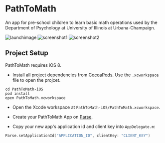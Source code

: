 # PathToMath

An app for pre-school children to learn basic math operations used by the Department of Psychology at University of Illinois at Urbana-Champaign.

![launchimage](https://cloud.githubusercontent.com/assets/5849363/10687933/460423f6-7936-11e5-932a-9b28eb013a00.png)
![screenshot1](https://cloud.githubusercontent.com/assets/5849363/10687911/240791e8-7936-11e5-9292-837912fee320.PNG)
![screenshot2](https://cloud.githubusercontent.com/assets/5849363/10687914/28b42ab2-7936-11e5-9da8-8fea0b18accb.PNG)


## Project Setup

PathToMath requires iOS 8. 


- Install all project dependencies from [CocoaPods](http://cocoapods.org/#install). Use the `.xcworkspace` file to open the projcet.

````
cd PathToMath-iOS
pod install
open PathToMath.xcworkspace
````

- Open the Xcode workspace at `PathToMath-iOS/PathToMath.xcworkspace`.

- Create your PathToMath App on [Parse](https://parse.com/apps).

- Copy your new app's application id and client key into `AppDelegate.m`:

````swift
Parse.setApplicationId("APPLICATION_ID", clientKey: "CLIENT_KEY")
````
